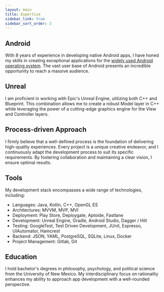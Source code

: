 ```yaml
---
layout: main
title: Expertise
sidebar_link: true
sidebar_sort_order: 3
---
```


## Android
With 8 years of experience in developing native Android apps, I have honed my skills in creating exceptional applications for the [widely used Android operating system][os-usage]. The vast user base of Android presents an incredible opportunity to reach a massive audience.

## Unreal
I am proficient in working with Epic's Unreal Engine, utilizing both C++ and Blueprint. This combination allows me to create a robust Model layer in C++ while leveraging the power of a cutting-edge graphics engine for the View and Controller layers.

## Process-driven Approach
I firmly believe that a well-defined process is the foundation of delivering high-quality experiences. Every project is a unique creative endeavor, and I continuously adapt the development process to suit its specific requirements. By fostering collaboration and maintaining a clear vision, I ensure optimal results.

## Tools
My development stack encompasses a wide range of technologies, including:

* Languages: Java, Kotlin, C++, OpenGL ES
* Architectures: MVVM, MVP, MVI
* Deployment: Play Store, Deploygate, Aptoide, Fastlane
* Development: Unreal Engine, Gradle, Android Studio, Dagger / Hilt
* Testing: GoogleTest, Test Driven Development, JUnit, Espresso, UIAutomator, Hamcrest
* Backend: JSON, YAML, PostgreSQL, SQLite, Linux, Docker
* Project Management: Gitlab, Git

## Education
I hold bachelor's degrees in philosophy, psychology, and political science from the University of New Mexico. My interdisciplinary focus on rationality enhances my ability to approach app development with a well-rounded perspective.

[os-usage]: http://en.wikipedia.org/wiki/Usage_share_of_operating_systems
